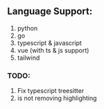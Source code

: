 ## Language Support: 
1. python
3. go 
2. typescript & javascript
4. vue (with ts & js support)
5. tailwind

### TODO:
1. Fix typescript treesitter
2. <ESC> is not removing highlighting
